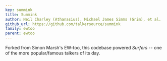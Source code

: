 ```yaml
---
key: summink
title: Summink
author: Neil Charley (Athanasius), Michael James Simms (Grim), et al.
github_url: https://github.com/talkersource/summink
family: ewtoo
parent: ewtoo
---
```


Forked from Simon Marsh's EW-too, this codebase powered _Surfers_ -- one of the
more popular/famous talkers of its day.

<!-- Source of repository content was: http://www.asty.org/old/download.html -->
